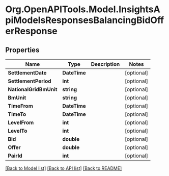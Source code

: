 # Org.OpenAPITools.Model.InsightsApiModelsResponsesBalancingBidOfferResponse

## Properties

Name | Type | Description | Notes
------------ | ------------- | ------------- | -------------
**SettlementDate** | **DateTime** |  | [optional] 
**SettlementPeriod** | **int** |  | [optional] 
**NationalGridBmUnit** | **string** |  | [optional] 
**BmUnit** | **string** |  | [optional] 
**TimeFrom** | **DateTime** |  | [optional] 
**TimeTo** | **DateTime** |  | [optional] 
**LevelFrom** | **int** |  | [optional] 
**LevelTo** | **int** |  | [optional] 
**Bid** | **double** |  | [optional] 
**Offer** | **double** |  | [optional] 
**PairId** | **int** |  | [optional] 

[[Back to Model list]](../README.md#documentation-for-models) [[Back to API list]](../README.md#documentation-for-api-endpoints) [[Back to README]](../README.md)

